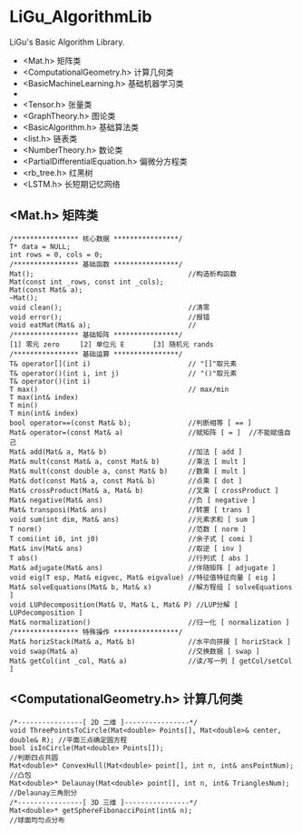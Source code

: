 # LiGu_AlgorithmLib
LiGu's Basic Algorithm Library.  
* <Mat.h>                   矩阵类  
* <ComputationalGeometry.h> 计算几何类  
* <BasicMachineLearning.h>  基础机器学习类
*   
* <Tensor.h>                张量类  
* <GraphTheory.h>           图论类 
* <BasicAlgorithm.h>        基础算法类  
* <list.h>                  链表类  
* <NumberTheory.h>          数论类
* <PartialDifferentialEquation.h>   偏微分方程类  
* <rb_tree.h>               红黑树  
* <LSTM.h>                  长短期记忆网络  

## <Mat.h> 矩阵类  
```
/**************** 核心数据 ****************/
T* data = NULL;
int rows = 0, cols = 0;
/**************** 基础函数 ****************/
Mat();                                      //构造析构函数  
Mat(const int _rows, const int _cols);  
Mat(const Mat& a);  
~Mat();
void clean();                               //清零  
void error();                               //报错  
void eatMat(Mat& a);                        //
/**************** 基础矩阵 ****************/  
[1] 零元 zero		[2] 单位元 E		[3] 随机元 rands  
/**************** 基础运算 ****************/  
T& operator[](int i)                        // "[]"取元素  
T& operator()(int i, int j)                 // "()"取元素  
T& operator()(int i) 
T max()                                     // max/min 
T max(int& index) 
T min()  
T min(int& index)  
bool operator==(const Mat& b);              //判断相等 [ == ]
Mat& operator=(const Mat& a)                //赋矩阵 [ = ]  //不能赋值自己
Mat& add(Mat& a, Mat& b)                    //加法 [ add ]
Mat& mult(const Mat& a, const Mat& b)       //乘法 [ mult ]
Mat& mult(const double a, const Mat& b)     //数乘 [ mult ]
Mat& dot(const Mat& a, const Mat& b)        //点乘 [ dot ]
Mat& crossProduct(Mat& a, Mat& b)           //叉乘 [ crossProduct ]
Mat& negative(Mat& ans)                     //负 [ negative ]
Mat& transposi(Mat& ans)                    //转置 [ trans ]
void sum(int dim, Mat& ans)                 //元素求和 [ sum ]
T norm()                                    //范数 [ norm ]
T comi(int i0, int j0)                      //余子式 [ comi ]
Mat& inv(Mat& ans)                          //取逆 [ inv ]
T abs()                                     //行列式 [ abs ]
Mat& adjugate(Mat& ans)                     //伴随矩阵 [ adjugate ]
void eig(T esp, Mat& eigvec, Mat& eigvalue) //特征值特征向量 [ eig ]
Mat& solveEquations(Mat& b, Mat& x)         //解方程组 [ solveEquations ]
void LUPdecomposition(Mat& U, Mat& L, Mat& P) //LUP分解 [ LUPdecomposition ]
Mat& normalization()                        //归一化 [ normalization ]
/**************** 特殊操作 ****************/  
Mat& horizStack(Mat& a, Mat& b)             //水平向拼接 [ horizStack ]
void swap(Mat& a)                           //交换数据 [ swap ]
Mat& getCol(int _col, Mat& a)               //读/写一列 [ getCol/setCol ]
```

## <ComputationalGeometry.h> 计算几何类
```
/*----------------[ 2D 二维 ]----------------*/
void ThreePointsToCircle(Mat<double> Points[], Mat<double>& center, double& R); //平面三点确定圆方程
bool isInCircle(Mat<double> Points[]);                                          //判断四点共圆
Mat<double>* ConvexHull(Mat<double> point[], int n, int& ansPointNum);          //凸包
Mat<double>* Delaunay(Mat<double> point[], int n, int& TrianglesNum);           //Delaunay三角剖分
/*----------------[ 3D 三维 ]----------------*/
Mat<double>* getSphereFibonacciPoint(int& n);                                   //球面均匀点分布
```